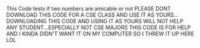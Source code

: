 This Code tests if two numbers are amicable or not
PLEASE DONT DOWNLOAD THIS CODE FOR A CSE CLASS AND USE IT AS YOURS...
DOWNLOADING THIS CODE AND USING IT AS YOURS WILL NOT HELP ANY STUDENT...ESPECIALLY NOT CSE MAJORS
THIS CODE IS FOR HELP AND I KINDA DIDN'T WANT IT ON MY COMPUTER SO I THREW IT UP HERE LOL


